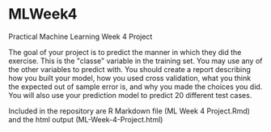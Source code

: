# MLWeek4
Practical Machine Learning Week 4 Project

The goal of your project is to predict the manner in which they did the exercise. This is the "classe" variable in the training set. You may use any of the other variables to predict with. You should create a report describing how you built your model, how you used cross validation, what you think the expected out of sample error is, and why you made the choices you did. You will also use your prediction model to predict 20 different test cases.

Included in the repository are R Markdown file (ML Week 4 Project.Rmd)
and the html output (ML-Week-4-Project.html)